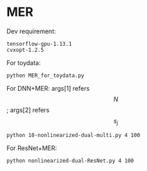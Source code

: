 # MER
Dev requirement:

```
tensorflow-gpu-1.13.1
cvxopt-1.2.5
```

For toydata:
```
python MER_for_toydata.py
```

For DNN+MER: 
args[1] refers $$N$$; args[2] refers $$s_j$$
```
python 10-nonlinearized-dual-multi.py 4 100
```

For ResNet+MER:

```
python nonlinearized-dual-ResNet.py 4 100
```
